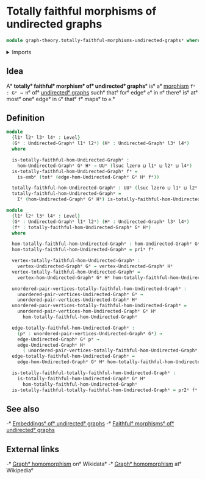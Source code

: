 # Totally faithful morphisms of undirected graphs

```agda
module graph-theory.totally-faithful-morphisms-undirected-graphsᵉ where
```

<details><summary>Imports</summary>

```agda
open import foundation.dependent-pair-typesᵉ
open import foundation.embeddingsᵉ
open import foundation.functoriality-dependent-pair-typesᵉ
open import foundation.universe-levelsᵉ

open import graph-theory.morphisms-undirected-graphsᵉ
open import graph-theory.undirected-graphsᵉ
```

</details>

## Idea

Aᵉ **totallyᵉ faithfulᵉ morphismᵉ ofᵉ undirectedᵉ graphs**ᵉ isᵉ aᵉ
[morphism](graph-theory.morphisms-undirected-graphs.mdᵉ) `fᵉ : Gᵉ → H`ᵉ ofᵉ
[undirectedᵉ graphs](graph-theory.undirected-graphs.mdᵉ) suchᵉ thatᵉ forᵉ edgeᵉ `e`ᵉ in
`H`ᵉ thereᵉ isᵉ atᵉ mostᵉ oneᵉ edgeᵉ in `G`ᵉ thatᵉ `f`ᵉ mapsᵉ to `e`.ᵉ

## Definition

```agda
module _
  {l1ᵉ l2ᵉ l3ᵉ l4ᵉ : Level}
  (Gᵉ : Undirected-Graphᵉ l1ᵉ l2ᵉ) (Hᵉ : Undirected-Graphᵉ l3ᵉ l4ᵉ)
  where

  is-totally-faithful-hom-Undirected-Graphᵉ :
    hom-Undirected-Graphᵉ Gᵉ Hᵉ → UUᵉ (lsuc lzero ⊔ l1ᵉ ⊔ l2ᵉ ⊔ l4ᵉ)
  is-totally-faithful-hom-Undirected-Graphᵉ fᵉ =
    is-embᵉ (totᵉ (edge-hom-Undirected-Graphᵉ Gᵉ Hᵉ fᵉ))

  totally-faithful-hom-Undirected-Graphᵉ : UUᵉ (lsuc lzero ⊔ l1ᵉ ⊔ l2ᵉ ⊔ l3ᵉ ⊔ l4ᵉ)
  totally-faithful-hom-Undirected-Graphᵉ =
    Σᵉ (hom-Undirected-Graphᵉ Gᵉ Hᵉ) is-totally-faithful-hom-Undirected-Graphᵉ

module _
  {l1ᵉ l2ᵉ l3ᵉ l4ᵉ : Level}
  (Gᵉ : Undirected-Graphᵉ l1ᵉ l2ᵉ) (Hᵉ : Undirected-Graphᵉ l3ᵉ l4ᵉ)
  (fᵉ : totally-faithful-hom-Undirected-Graphᵉ Gᵉ Hᵉ)
  where

  hom-totally-faithful-hom-Undirected-Graphᵉ : hom-Undirected-Graphᵉ Gᵉ Hᵉ
  hom-totally-faithful-hom-Undirected-Graphᵉ = pr1ᵉ fᵉ

  vertex-totally-faithful-hom-Undirected-Graphᵉ :
    vertex-Undirected-Graphᵉ Gᵉ → vertex-Undirected-Graphᵉ Hᵉ
  vertex-totally-faithful-hom-Undirected-Graphᵉ =
    vertex-hom-Undirected-Graphᵉ Gᵉ Hᵉ hom-totally-faithful-hom-Undirected-Graphᵉ

  unordered-pair-vertices-totally-faithful-hom-Undirected-Graphᵉ :
    unordered-pair-vertices-Undirected-Graphᵉ Gᵉ →
    unordered-pair-vertices-Undirected-Graphᵉ Hᵉ
  unordered-pair-vertices-totally-faithful-hom-Undirected-Graphᵉ =
    unordered-pair-vertices-hom-Undirected-Graphᵉ Gᵉ Hᵉ
      hom-totally-faithful-hom-Undirected-Graphᵉ

  edge-totally-faithful-hom-Undirected-Graphᵉ :
    (pᵉ : unordered-pair-vertices-Undirected-Graphᵉ Gᵉ) →
    edge-Undirected-Graphᵉ Gᵉ pᵉ →
    edge-Undirected-Graphᵉ Hᵉ
      ( unordered-pair-vertices-totally-faithful-hom-Undirected-Graphᵉ pᵉ)
  edge-totally-faithful-hom-Undirected-Graphᵉ =
    edge-hom-Undirected-Graphᵉ Gᵉ Hᵉ hom-totally-faithful-hom-Undirected-Graphᵉ

  is-totally-faithful-totally-faithful-hom-Undirected-Graphᵉ :
    is-totally-faithful-hom-Undirected-Graphᵉ Gᵉ Hᵉ
      hom-totally-faithful-hom-Undirected-Graphᵉ
  is-totally-faithful-totally-faithful-hom-Undirected-Graphᵉ = pr2ᵉ fᵉ
```

## See also

-ᵉ [Embeddingsᵉ ofᵉ undirectedᵉ graphs](graph-theory.embeddings-undirected-graphs.mdᵉ)
-ᵉ [Faithfulᵉ morphismsᵉ ofᵉ undirectedᵉ graphs](graph-theory.faithful-morphisms-undirected-graphs.mdᵉ)

## External links

-ᵉ [Graphᵉ homomorphism](https://www.wikidata.org/entity/Q3385162ᵉ) onᵉ Wikidataᵉ
-ᵉ [Graphᵉ homomorphism](https://en.wikipedia.org/wiki/Graph_homomorphismᵉ) atᵉ
  Wikipediaᵉ